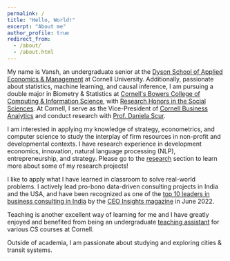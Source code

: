 ```yaml
---
permalink: /
title: "Hello, World!"
excerpt: "About me"
author_profile: true
redirect_from: 
  - /about/
  - /about.html
---
```


My name is Vansh, an undergraduate senior at the [Dyson School of Applied Economics & Management](https://dyson.cornell.edu/) at Cornell University. Additionally, passionate about statistics, machine learning, and causal inference, I am pursuing a double major in Biometry & Statistics at [Cornell's Bowers College of Computing & Information Science](https://cis.cornell.edu/), with [Research Honors in the Social Sciences](https://cals.cornell.edu/undergraduate-students/student-research/research-honors-program). At Cornell, I serve as the Vice-President of [Cornell Business Analytics](https://www.cornellbusinessanalytics.com/) and conduct research with [Prof. Daniela Scur](https://www.danielascur.com/).

I am interested in applying my knowledge of strategy, econometrics, and computer science to study the interplay of firm resources in non-profit and developmental contexts. I have research experience in development economics, innovation, natural language processing (NLP), entrepreneurship, and strategy. Please go to the [research](http://vanshg.me/publications/) section to learn more about some of my research projects!

I like to apply what I have learned in classroom to solve real-world problems. I actively lead pro-bono data-driven consulting projects in India and the USA, and have been recognized as one of the [top 10 leaders in business consulting in India](https://www.ceoinsightsindia.com/magazines/leaders-in-business-consultants-june-2022/#page=42) by the [CEO Insights magazine](https://www.ceoinsightsindia.com/) in June 2022. 

Teaching is another excellent way of learning for me and I have greatly enjoyed and benefited from being an undergraduate [teaching assistant](http://vanshg.me/teaching/) for various CS courses at Cornell.

Outside of academia, I am passionate about studying and exploring cities & transit systems. 